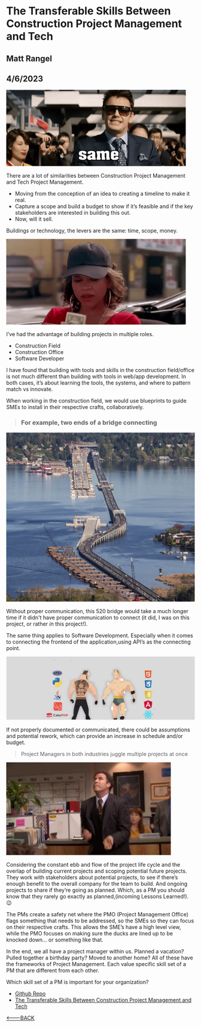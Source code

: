 # The Transferable Skills Between Construction Project Management and Tech

## Matt Rangel

## 4/6/2023

![Same But Different](../Images/samebutDiff.gif)

There are a lot of similarities between Construction Project Management and Tech Project Management.

- Moving from the conception of an idea to creating a timeline to make it real.
- Capture a scope and build a budget to show if it’s feasible and if the key stakeholders are interested in building this out.
- Now, will it sell.

Buildings or technology, the levers are the same: time, scope, money.

![Counting Money](../Images/countMoney.gif)

I’ve had the advantage of building projects in multiple roles.

- Construction Field
- Construction Office
- Software Developer

I have found that building with tools and skills in the construction field/office is not much different than building with tools in web/app development. In both cases, it’s about learning the tools, the systems, and where to pattern match vs innovate.

When working in the construction field, we would use blueprints to guide SMEs to install in their respective crafts, collaboratively.

> ### For example, two ends of a bridge connecting

![520 Bridge](../Images/520-bridge.png)

Without proper communication, this 520 bridge would take a much longer time if it didn't have proper communication to connect (it did, I was on this project, or rather _in_ this project!).

The same thing applies to Software Development. Especially when it comes to connecting the frontend of the application,using API’s as the connecting point.

![Front End and Backend](../Images/frontAndBack.png)

If not properly documented or communicated, there could be assumptions and potential rework, which can provide an increase in schedule and/or budget.

> Project Managers in both industries juggle multiple projects at once

![Juggling](../Images/juggling.gif)

Considering the constant ebb and flow of the project life cycle and the overlap of building current projects and scoping potential future projects. They work with stakeholders about potential projects, to see if there’s enough benefit to the overall company for the team to build. And ongoing projects to share if they’re going as planned. Which, as a PM you should know that they rarely go exactly as planned,(incoming Lessons Learned!). 😉

The PMs create a safety net where the PMO (Project Management Office) flags something that needs to be addressed, so the SMEs so they can focus on their respective crafts. This allows the SME’s have a high level view, while the PMO focuses on making sure the ducks are lined up to be knocked down… or something like that.

In the end, we all have a project manager within us. Planned a vacation? Pulled together a birthday party? Moved to another home? All of these have the frameworks of Project Management. Each value specific skill set of a PM that are different from each other.

Which skill set of a PM is important for your organization?

- [Github Repo](https://github.com/rangelMatt)
- [The Transferable Skills Between Construction Project Management and Tech](https://rangelmatt.github.io/reading-notes/newsLetter/PMSkillsCMtoTech)

[<---BACK](README.md)
